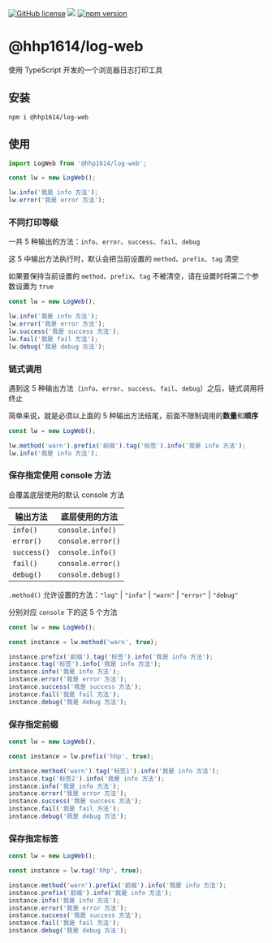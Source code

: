 [![GitHub license](https://img.shields.io/badge/license-MIT-aa0000.svg)](https://github.com/hhp1614/log-web/blob/master/LICENSE)
![](https://img.shields.io/badge/language-typescript-007bcd.svg)
[![npm version](https://img.shields.io/npm/v/@hhp1614/log-web.svg)](https://www.npmjs.com/package/@hhp1614/log-web)

# @hhp1614/log-web

使用 TypeScript 开发的一个浏览器日志打印工具

## 安装

```shell
npm i @hhp1614/log-web
```

## 使用

```js
import LogWeb from '@hhp1614/log-web';

const lw = new LogWeb();

lw.info('我是 info 方法');
lw.error('我是 error 方法');
```

### 不同打印等级

一共 5 种输出的方法：`info`、`error`、`success`、`fail`、`debug`

这 5 中输出方法执行时，默认会把当前设置的 `method`、`prefix`、`tag` 清空

如果要保持当前设置的 `method`、`prefix`、`tag` 不被清空，请在设置时将第二个参数设置为 `true`

```js
const lw = new LogWeb();

lw.info('我是 info 方法');
lw.error('我是 error 方法');
lw.success('我是 success 方法');
lw.fail('我是 fail 方法');
lw.debug('我是 debug 方法');
```

### 链式调用

遇到这 5 种输出方法（`info`、`error`、`success`、`fail`、`debug`）之后，链式调用将终止

简单来说，就是必须以上面的 5 种输出方法结尾，前面不限制调用的**数量**和**顺序**

```js
const lw = new LogWeb();

lw.method('warn').prefix('前缀').tag('标签').info('我是 info 方法');
lw.info('我是 info 方法');
```

### 保存指定使用 console 方法

会覆盖底层使用的默认 console 方法

| 输出方法    | 底层使用的方法    |
| ----------- | ----------------- |
| `info()`    | `console.info()`  |
| `error()`   | `console.error()` |
| `success()` | `console.info()`  |
| `fail()`    | `console.error()` |
| `debug()`   | `console.debug()` |

`.method()` 允许设置的方法：`"log"` | `"info"` | `"warn"` | `"error"` | `"debug"`

分别对应 `console` 下的这 5 个方法

```js
const lw = new LogWeb();

const instance = lw.method('warn', true);

instance.prefix('前缀').tag('标签').info('我是 info 方法');
instance.tag('标签').info('我是 info 方法');
instance.info('我是 info 方法');
instance.error('我是 error 方法');
instance.success('我是 success 方法');
instance.fail('我是 fail 方法');
instance.debug('我是 debug 方法');
```

### 保存指定前缀

```js
const lw = new LogWeb();

const instance = lw.prefix('hhp', true);

instance.method('warn').tag('标签1').info('我是 info 方法');
instance.tag('标签2').info('我是 info 方法');
instance.info('我是 info 方法');
instance.error('我是 error 方法');
instance.success('我是 success 方法');
instance.fail('我是 fail 方法');
instance.debug('我是 debug 方法');
```

### 保存指定标签

```js
const lw = new LogWeb();

const instance = lw.tag('hhp', true);

instance.method('warn').prefix('前缀').info('我是 info 方法');
instance.prefix('前缀').info('我是 info 方法');
instance.info('我是 info 方法');
instance.error('我是 error 方法');
instance.success('我是 success 方法');
instance.fail('我是 fail 方法');
instance.debug('我是 debug 方法');
```
